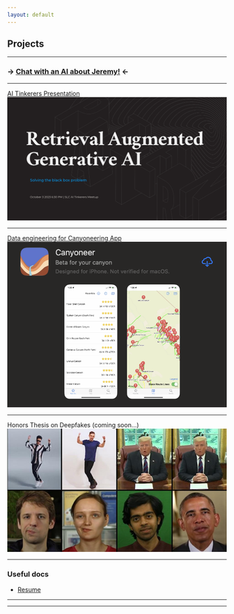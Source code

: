 ```yaml
---
layout: default
---
```


## Projects

---

### -> [Chat with an AI about Jeremy!](/chatbot) <-

---

[AI Tinkerers Presentation](/pdf/Retrieval%20Augmented%20Generative%20AI.pdf)
<img src="images/rag_presentation.png?raw=true"/>

---

[Data engineering for Canyoneering App](https://github.com/bricepollock/canyoneer)
<img src="images/canyoneer.png?raw=true">

---

Honors Thesis on Deepfakes (coming soon...)
<img src="images/deepfakes.jpeg?raw=true">

---

### Useful docs

- [Resume](/pdf/Jeremy%20Mumford%20Resume%202023%20Oct%20copy.pdf)

---

---

